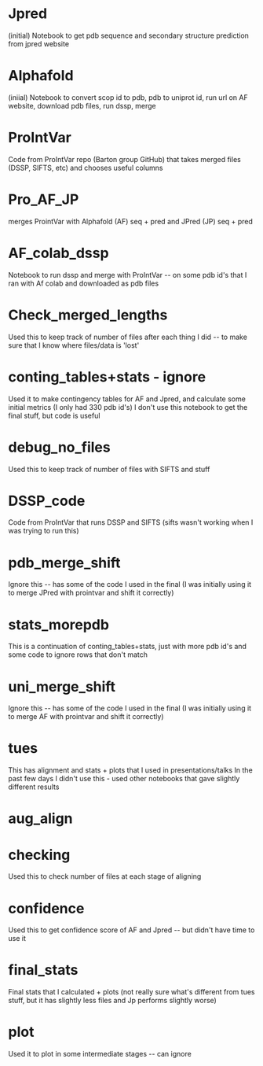 # Jpred

(initial) Notebook to get pdb sequence and secondary structure prediction from jpred website


# Alphafold

(iniial) Notebook to convert scop id to pdb, pdb to uniprot id, run url on AF website, download pdb files, run dssp, merge

# ProIntVar

Code from ProIntVar repo (Barton group GitHub) that takes merged files (DSSP, SIFTS, etc) and chooses useful columns

# Pro_AF_JP

merges ProintVar with Alphafold (AF) seq + pred and JPred (JP) seq + pred


# AF_colab_dssp

Notebook to run dssp and merge with ProIntVar -- on some pdb id's that I ran with Af colab and downloaded as pdb files

# Check_merged_lengths

Used this to keep track of number of files after each thing I did -- to make sure that I know where files/data is 'lost'


# conting_tables+stats - ignore

Used it to make contingency tables for AF and Jpred, and calculate some initial metrics (I only had 330 pdb id's)
I don't use this notebook to get the final stuff, but code is useful


# debug_no_files
Used this to keep track of number of files with SIFTS and stuff


# DSSP_code

Code from ProIntVar that runs DSSP and SIFTS (sifts wasn't working when I was trying to run this)





# pdb_merge_shift

Ignore this -- has some of the code I used in the final (I was initially using it to merge JPred with prointvar and shift it correctly)



# stats_morepdb

This is a continuation of conting_tables+stats, just with more pdb id's and some code to ignore rows that don't match



# uni_merge_shift

Ignore this -- has some of the code I used in the final (I was initially using it to merge AF with prointvar and shift it correctly)


# tues
This has alignment and stats + plots that I used in presentations/talks
In the past few days I didn't use this - used other notebooks that gave slightly different results

# aug_align


# checking
Used this to check number of files at each stage of aligning

# confidence
Used this to get confidence score of AF and Jpred -- but didn't have time to use it

# final_stats
Final stats that I calculated + plots
(not really sure what's different from tues stuff, but it has slightly less files and Jp performs slightly worse)


# plot
Used it to plot in some intermediate stages -- can ignore

